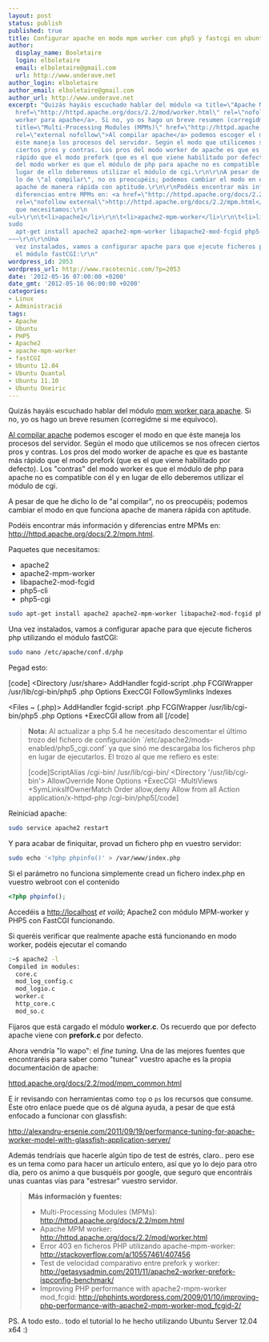 ```yaml
---
layout: post
status: publish
published: true
title: Configurar apache en modo mpm worker con php5 y fastcgi en ubuntu server
author:
  display_name: Booletaire
  login: elboletaire
  email: elboletaire@gmail.com
  url: http://www.underave.net
author_login: elboletaire
author_email: elboletaire@gmail.com
author_url: http://www.underave.net
excerpt: "Quizás hayáis escuchado hablar del módulo <a title=\"Apache MPM worker\"
  href=\"http://httpd.apache.org/docs/2.2/mod/worker.html\" rel=\"nofollow external\">mpm
  worker para apache</a>. Si no, yo os hago un breve resumen (corregidme si me equivoco).\r\n\r\n<a
  title=\"Multi-Processing Modules (MPMs)\" href=\"http://httpd.apache.org/docs/2.2/mpm.html\"
  rel=\"external nofollow\">Al compilar apache</a> podemos escoger el modo en que
  éste maneja los procesos del servidor. Según el modo que utilicemos se nos ofrecen
  ciertos pros y contras. Los pros del modo worker de apache es que es bastante más
  rápido que el modo prefork (que es el que viene habilitado por defecto). Los \"contras\"
  del modo worker es que el módulo de php para apache no es compatible con él y en
  lugar de ello deberemos utilizar el módulo de cgi.\r\n\r\nA pesar de que he dicho
  lo de \"al compilar\", no os preocupéis; podemos cambiar el modo en que funciona
  apache de manera rápida con aptitude.\r\n\r\nPodéis encontrar más información y
  diferencias entre MPMs en: <a href=\"http://httpd.apache.org/docs/2.2/mpm.html\"
  rel=\"nofollow external\">http://httpd.apache.org/docs/2.2/mpm.html</a>.\r\n\r\nPaquetes
  que necesitamos:\r\n
<ul>\r\n\t<li>apache2</li>\r\n\t<li>apache2-mpm-worker</li>\r\n\t<li>libapache2-mod-fcgid</li>\r\n\t<li>php5-cli</li>\r\n\t<li>php5-cgi</li>\r\n</ul>\r\n~~~bash
sudo
  apt-get install apache2 apache2-mpm-worker libapache2-mod-fcgid php5-cli php5-cgi
~~~\r\n\r\nUna
  vez instalados, vamos a configurar apache para que ejecute ficheros php utilizando
  el módulo fastCGI:\r\n"
wordpress_id: 2053
wordpress_url: http://www.racotecnic.com/?p=2053
date: '2012-05-16 07:00:00 +0200'
date_gmt: '2012-05-16 06:00:00 +0200'
categories:
- Linux
- Administració
tags:
- Apache
- Ubuntu
- PHP5
- Apache2
- apache-mpm-worker
- fastCGI
- Ubuntu 12.04
- Ubuntu Quantal
- Ubuntu 11.10
- Ubuntu Oneiric
---
```


Quizás hayáis escuchado hablar del módulo <a title="Apache MPM worker" href="http://httpd.apache.org/docs/2.2/mod/worker.html" rel="nofollow external">mpm worker para apache</a>. Si no, yo os hago un breve resumen (corregidme si me equivoco).

<a title="Multi-Processing Modules (MPMs)" href="http://httpd.apache.org/docs/2.2/mpm.html" rel="external nofollow">Al compilar apache</a> podemos escoger el modo en que éste maneja los procesos del servidor. Según el modo que utilicemos se nos ofrecen ciertos pros y contras. Los pros del modo worker de apache es que es bastante más rápido que el modo prefork (que es el que viene habilitado por defecto). Los "contras" del modo worker es que el módulo de php para apache no es compatible con él y en lugar de ello deberemos utilizar el módulo de cgi.

A pesar de que he dicho lo de "al compilar", no os preocupéis; podemos cambiar el modo en que funciona apache de manera rápida con aptitude.

Podéis encontrar más información y diferencias entre MPMs en: <a href="http://httpd.apache.org/docs/2.2/mpm.html" rel="nofollow external">http://httpd.apache.org/docs/2.2/mpm.html</a>.

Paquetes que necesitamos:

<ul>
<li>apache2</li>
<li>apache2-mpm-worker</li>
<li>libapache2-mod-fcgid</li>
<li>php5-cli</li>
<li>php5-cgi</li>
</ul>

~~~bash
sudo apt-get install apache2 apache2-mpm-worker libapache2-mod-fcgid php5-cli php5-cgi
~~~

Una vez instalados, vamos a configurar apache para que ejecute ficheros php utilizando el módulo fastCGI:
<a id="more"></a><a id="more-2053"></a>

~~~bash
sudo nano /etc/apache/conf.d/php
~~~

Pegad esto:

[code]
<Directory /usr/share>
        AddHandler fcgid-script .php
        FCGIWrapper /usr/lib/cgi-bin/php5 .php
        Options ExecCGI FollowSymlinks Indexes
</Directory>

<Files ~ (\.php)>
        AddHandler fcgid-script .php
        FCGIWrapper /usr/lib/cgi-bin/php5 .php
        Options +ExecCGI
        allow from all
</Files>
[/code]
<blockquote>
<strong>Nota:</strong> Al actualizar a php 5.4 he necesitado descomentar el último trozo del fichero de configuración `/etc/apache2/mods-enabled/php5_cgi.conf` ya que sinó me descargaba los ficheros php en lugar de ejecutarlos. El trozo al que me refiero es este:

[code]ScriptAlias /cgi-bin/ /usr/lib/cgi-bin/
<Directory '/usr/lib/cgi-bin'>
	AllowOverride None
	Options +ExecCGI -MultiViews +SymLinksIfOwnerMatch
	Order allow,deny
	Allow from all
</Directory>
Action application/x-httpd-php /cgi-bin/php5[/code]</blockquote>

Reiniciad apache:

~~~bash
sudo service apache2 restart
~~~

Y para acabar de finiquitar, provad un fichero php en vuestro servidor:

~~~bash
sudo echo '<?php phpinfo()' > /var/www/index.php
~~~

Si el parámetro no funciona simplemente cread un fichero index.php en vuestro webroot con el contenido

~~~php
<?php phpinfo();
~~~

Accedéis a <a href="http://localhost" rel="nofollow external">http://localhost</a> <em>et voilà</em>; Apache2 con módulo MPM-worker y PHP5 con FastCGI funcionando.

Si queréis verificar que realmente apache está funcionando en modo worker, podéis ejecutar el comando

~~~bash
:~$ apache2 -l
Compiled in modules:
  core.c
  mod_log_config.c
  mod_logio.c
  worker.c
  http_core.c
  mod_so.c
~~~

Fijaros que está cargado el módulo <strong>worker.c</strong>. Os recuerdo que por defecto apache viene con <strong>prefork.c</strong> por defecto.

Ahora vendría "lo wapo": el <em>fine tuning</em>. Una de las mejores fuentes que encontraréis para saber como "tunear" vuestro apache es la propia documentación de apache:

<a href="http://httpd.apache.org/docs/2.2/mod/mpm_common.html" rel="nofollow external">httpd.apache.org/docs/2.2/mod/mpm_common.html</a>

E ir revisando con herramientas como `top` o `ps` los recursos que consume. Éste otro enlace puede que os dé alguna ayuda, a pesar de que está enfocado a funcionar con glassfish:

<a href="http://alexandru-ersenie.com/2011/09/19/performance-tuning-for-apache-worker-model-with-glassfish-application-server/" rel="nofollow external">http://alexandru-ersenie.com/2011/09/19/performance-tuning-for-apache-worker-model-with-glassfish-application-server/</a>

Además tendríais que hacerle algún tipo de test de estrés, claro.. pero ese es un tema como para hacer un artículo entero, así que yo lo dejo para otro día, pero os animo a que busquéis por google, que seguro que encontráis unas cuantas vías para "estresar" vuestro servidor.
<blockquote>
<strong>Más información y fuentes:</strong>

<ul>
<li>Multi-Processing Modules (MPMs): <a href="http://httpd.apache.org/docs/2.2/mpm.html" rel="nofollow">http://httpd.apache.org/docs/2.2/mpm.html</a></li>
<li>Apache MPM worker: <a href="http://httpd.apache.org/docs/2.2/mod/worker.html" rel="nofollow">http://httpd.apache.org/docs/2.2/mod/worker.html</a></li>
<li>Error 403 en ficheros PHP utilizando apache-mpm-worker: <a href="http://stackoverflow.com/a/10557461/407456" rel="nofollow">http://stackoverflow.com/a/10557461/407456</a></li>
<li>Test de velocidad comparativo entre prefork y worker: <a href="http://getasysadmin.com/2011/11/apache2-worker-prefork-ispconfig-benchmark/" rel="nofollow">http://getasysadmin.com/2011/11/apache2-worker-prefork-ispconfig-benchmark/</a></li>
<li>Improving PHP performance with apache2-mpm-worker mod_fcgid: <a href="http://phphints.wordpress.com/2009/01/10/improving-php-performance-with-apache2-mpm-worker-mod_fcgid-2/" rel="nofollow">http://phphints.wordpress.com/2009/01/10/improving-php-performance-with-apache2-mpm-worker-mod_fcgid-2/</a></li>
</ul>
</blockquote>

PS. A todo esto.. todo el tutorial lo he hecho utilizando Ubuntu Server 12.04 x64 :)
